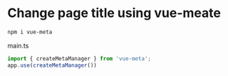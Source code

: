 # Change page title using vue-meate

```sh
npm i vue-meta 

```

main.ts

```js
import { createMetaManager } from 'vue-meta';
app.use(createMetaManager())
```